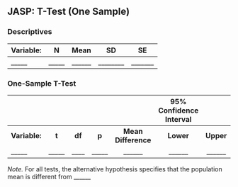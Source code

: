 ## JASP: T-Test (One Sample)

### Descriptives

|Variable:|N|Mean|SD|SE|
| :- | :-: | :-: | :-: | :-: |
|\_\_\_\_\_|\_\_\_\_\_|\_\_\_\_\_\_|\_\_\_\_\_\_\_\_|\_\_\_\_\_\_\_|

### One-Sample T-Test

||||||95% Confidence Interval|||
| :- | :-: | :-: | :-: | :-: | :-: | :-: | :-: |
|**Variable:**|**t**|**df**|**p**|**Mean Difference**|**Lower**|**Upper**|**Cohen’s d**|
|\_\_\_\_\_|\_\_\_\_\_|\_\_\_\_|\_\_\_\_\_|\_\_\_\_\_\_|\_\_\_\_\_\_|\_\_\_\_\_\_|\_\_\_\_\_\_|

*Note.* For all tests, the alternative hypothesis specifies that the population mean is different from \_\_\_\_\_\_
